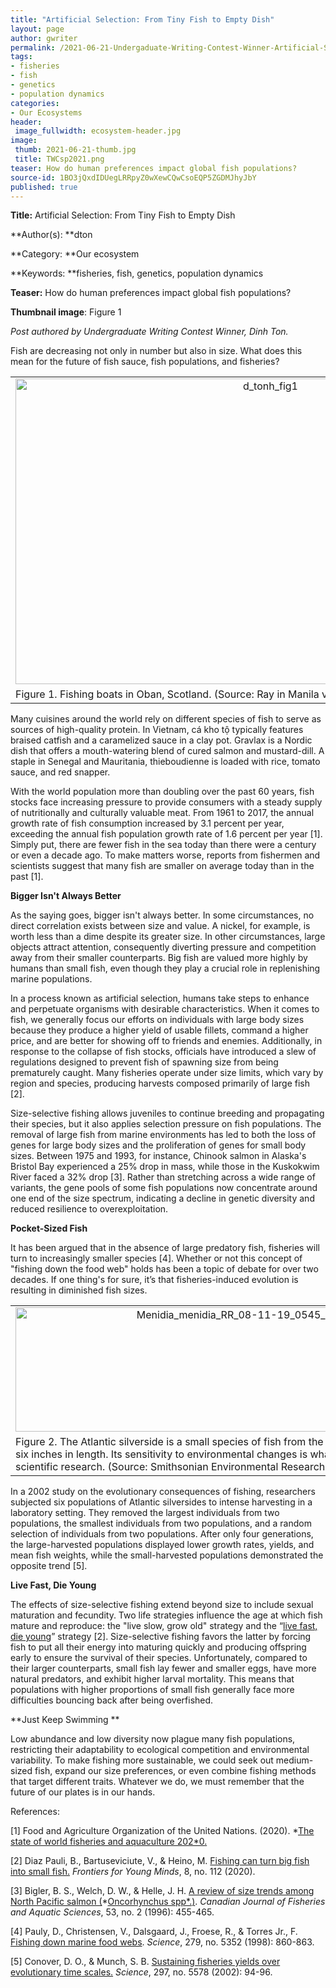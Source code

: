 ```yaml
---
title: "Artificial Selection: From Tiny Fish to Empty Dish"
layout: page
author: gwriter
permalink: /2021-06-21-Undergaduate-Writing-Contest-Winner-Artificial-Selection-From-Tiny-Fish-to-Empty-Dish-dton/
tags:
- fisheries
- fish
- genetics
- population dynamics
categories:
- Our Ecosystems
header:
 image_fullwidth: ecosystem-header.jpg
image:
 thumb: 2021-06-21-thumb.jpg
 title: TWCsp2021.png
teaser: How do human preferences impact global fish populations?
source-id: 1BO3jQxdIDUegLRRpyZ0wXewCQwCsoEQP5ZGDMJhyJbY
published: true
---
```

**Title:** Artificial Selection: From Tiny Fish to Empty Dish

**Author(s): **dton

**Category: **Our ecosystem

**Keywords: **fisheries, fish, genetics, population dynamics

**Teaser:** How do human preferences impact global fish populations? 

**Thumbnail image**: Figure 1

*Post authored by Undergraduate Writing Contest Winner, Dinh Ton.*

Fish are decreasing not only in number but also in size. What does this mean for the future of fish sauce, fish populations, and fisheries? 

<table>
  <tr>
    <td><center><a data-flickr-embed="true" href="https://www.flickr.com/photos/139839751@N06/51233041169/in/dateposted-public/" title="d_tonh_fig1"><img src="https://live.staticflickr.com/65535/51233041169_84725c7e45_c.jpg" width="800" height="489" alt="d_tonh_fig1"></a><script async src="//embedr.flickr.com/assets/client-code.js" charset="utf-8"></script></center></td>
  </tr>
  <tr>
    <td>Figure 1. Fishing boats in Oban, Scotland. (Source: Ray in Manila via Flickr.)</td>
  </tr>
</table>


Many cuisines around the world rely on different species of fish to serve as sources of high-quality protein. In Vietnam, cá kho tộ typically features braised catfish and a caramelized sauce in a clay pot. Gravlax is a Nordic dish that offers a mouth-watering blend of cured salmon and mustard-dill. A staple in Senegal and Mauritania, thieboudienne is loaded with rice, tomato sauce, and red snapper.

With the world population more than doubling over the past 60 years, fish stocks face increasing pressure to provide consumers with a steady supply of nutritionally and culturally valuable meat. From 1961 to 2017, the annual growth rate of fish consumption increased by 3.1 percent per year, exceeding the annual fish population growth rate of 1.6 percent per year [1]. Simply put, there are fewer fish in the sea today than there were a century or even a decade ago. To make matters worse, reports from fishermen and scientists suggest that many fish are smaller on average today than in the past [1].

**Bigger Isn't Always Better**

As the saying goes, bigger isn't always better. In some circumstances, no direct correlation exists between size and value. A nickel, for example, is worth less than a dime despite its greater size. In other circumstances, large objects attract attention, consequently diverting pressure and competition away from their smaller counterparts. Big fish are valued more highly by humans than small fish, even though they play a crucial role in replenishing marine populations. 

In a process known as artificial selection, humans take steps to enhance and perpetuate organisms with desirable characteristics. When it comes to fish, we generally focus our efforts on individuals with large body sizes because they produce a higher yield of usable fillets, command a higher price, and are better for showing off to friends and enemies. Additionally, in response to the collapse of fish stocks, officials have introduced a slew of regulations designed to prevent fish of spawning size from being prematurely caught. Many fisheries operate under size limits, which vary by region and species, producing harvests composed primarily of large fish [2].

Size-selective fishing allows juveniles to continue breeding and propagating their species, but it also applies selection pressure on fish populations. The removal of large fish from marine environments has led to both the loss of genes for large body sizes and the proliferation of genes for small body sizes. Between 1975 and 1993, for instance, Chinook salmon in Alaska's Bristol Bay experienced a 25% drop in mass, while those in the Kuskokwim River faced a 32% drop [3]. Rather than stretching across a wide range of variants, the gene pools of some fish populations now concentrate around one end of the size spectrum, indicating a decline in genetic diversity and reduced resilience to overexploitation.

**Pocket-Sized Fish**

It has been argued that in the absence of large predatory fish, fisheries will turn to increasingly smaller species [4]. Whether or not this concept of "fishing down the food web" holds has been a topic of debate for over two decades. If one thing's for sure, it’s that fisheries-induced evolution is resulting in diminished fish sizes. 

<table>
  <tr>
    <td><center><a data-flickr-embed="true" href="https://www.flickr.com/photos/139839751@N06/51235977064/in/dateposted-public/" title="Menidia_menidia_RR_08-11-19_0545_(48555459552)"><img src="https://live.staticflickr.com/65535/51235977064_587c7fa016_c.jpg" width="800" height="199" alt="Menidia_menidia_RR_08-11-19_0545_(48555459552)"></a><script async src="//embedr.flickr.com/assets/client-code.js" charset="utf-8"></script></center></td>
  </tr>
  <tr>
    <td>Figure 2. The Atlantic silverside is a small species of fish from the West Atlantic that grows no more than six inches in length. Its sensitivity to environmental changes is what makes it an ideal organism for scientific research. (Source: Smithsonian Environmental Research Center via Wikimedia Commons.) </td>
  </tr>
</table>


In a 2002 study on the evolutionary consequences of fishing, researchers subjected six populations of Atlantic silversides to intense harvesting in a laboratory setting. They removed the largest individuals from two populations, the smallest individuals from two populations, and a random selection of individuals from two populations. After only four generations, the large-harvested populations displayed lower growth rates, yields, and mean fish weights, while the small-harvested populations demonstrated the opposite trend [5].

**Live Fast, Die Young**

The effects of size-selective fishing extend beyond size to include sexual maturation and fecundity. Two life strategies influence the age at which fish mature and reproduce: the "live slow, grow old" strategy and the “[live fast, die young](http://thatslifesci.com/2019-02-11-Live-Fast-Die-Young-LGuo/)” strategy [2]. Size-selective fishing favors the latter by forcing fish to put all their energy into maturing quickly and producing offspring early to ensure the survival of their species. Unfortunately, compared to their larger counterparts, small fish lay fewer and smaller eggs, have more natural predators, and exhibit higher larval mortality. This means that populations with higher proportions of small fish generally face more difficulties bouncing back after being overfished.

**Just Keep Swimming **

Low abundance and low diversity now plague many fish populations, restricting their adaptability to ecological competition and environmental variability. To make fishing more sustainable, we could seek out medium-sized fish, expand our size preferences, or even combine fishing methods that target different traits. Whatever we do, we must remember that the future of our plates is in our hands.

References:

[1] Food and Agriculture Organization of the United Nations. (2020). *[The state of world fisheries and aquaculture 202*0](https://www.fao.org/state-of-fisheries-aquaculture/en/ )[.](https://www.fao.org/state-of-fisheries-aquaculture/en/ ) 

[2] Diaz Pauli, B., Bartuseviciute, V., & Heino, M. [Fishing can turn big fish into small fish.](https://doi.org/10.3389/frym.2020.00112) *Frontiers for Young Minds*, 8, no. 112 (2020). 

[3] Bigler, B. S., Welch, D. W., & Helle, J. H. [A review of size trends among North Pacific salmon (](https://doi.org/10.1139/f95-181 )*[Oncorhynchus spp*.](https://doi.org/10.1139/f95-181 )[)](https://doi.org/10.1139/f95-181 ). *Canadian Journal of Fisheries and Aquatic Sciences*, 53, no. 2 (1996): 455-465. 

[4] Pauly, D., Christensen, V., Dalsgaard, J., Froese, R., & Torres Jr., F. [Fishing down marine food webs](https://doi.org/10.1126/science.279.5352.860 ). *Science*, 279, no. 5352 (1998): 860-863. 

[5] Conover, D. O., & Munch, S. B. [Sustaining fisheries yields over evolutionary time](https://doi.org/10.1126/science.1074085 )[ scales.](https://doi.org/10.1126/science.1074085 ) *Science*, 297, no. 5578 (2002): 94-96. 

